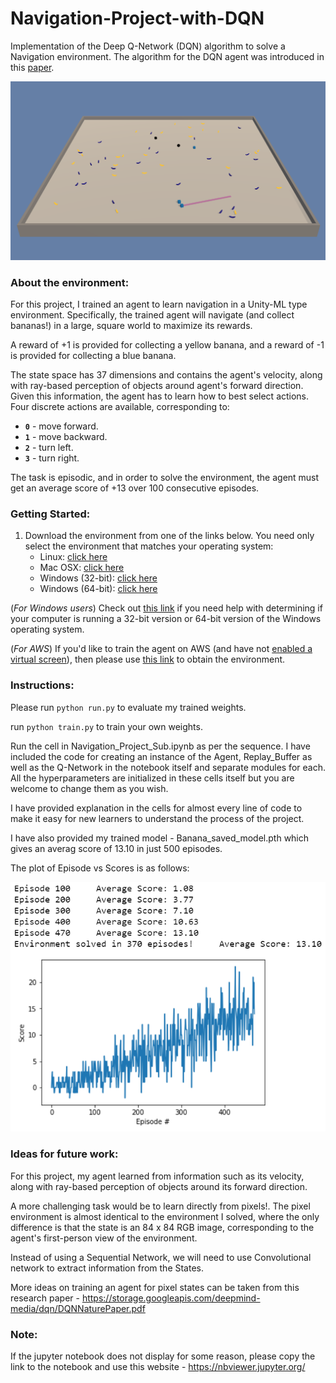 # Navigation-Project-with-DQN
Implementation of the Deep Q-Network (DQN) algorithm to solve a Navigation environment. The algorithm for the DQN agent was introduced in this [paper](https://storage.googleapis.com/deepmind-media/dqn/DQNNaturePaper.pdf).

![](banana.png)


### About the environment:

For this project, I trained an agent to learn navigation in a Unity-ML type environment.
Specifically, the trained agent will navigate (and collect bananas!) in a large, square world to maximize its rewards.

A reward of +1 is provided for collecting a yellow banana, and a reward of -1 is provided for collecting a blue banana. 

The state space has 37 dimensions and contains the agent's velocity, along with ray-based perception of objects around agent's forward direction. Given this information, the agent has to learn how to best select actions. Four discrete actions are available, corresponding to:

- **`0`** - move forward.
- **`1`** - move backward.
- **`2`** - turn left.
- **`3`** - turn right.

The task is episodic, and in order to solve the environment, the agent must get an average score of +13 over 100 consecutive episodes.

### Getting Started:

1. Download the environment from one of the links below.  You need only select the environment that matches your operating system:
    - Linux: [click here](https://s3-us-west-1.amazonaws.com/udacity-drlnd/P1/Banana/Banana_Linux.zip)
    - Mac OSX: [click here](https://s3-us-west-1.amazonaws.com/udacity-drlnd/P1/Banana/Banana.app.zip)
    - Windows (32-bit): [click here](https://s3-us-west-1.amazonaws.com/udacity-drlnd/P1/Banana/Banana_Windows_x86.zip)
    - Windows (64-bit): [click here](https://s3-us-west-1.amazonaws.com/udacity-drlnd/P1/Banana/Banana_Windows_x86_64.zip)
    
(_For Windows users_) Check out [this link](https://support.microsoft.com/en-us/help/827218/how-to-determine-whether-a-computer-is-running-a-32-bit-version-or-64) if you need help with determining if your computer is running a 32-bit version or 64-bit version of the Windows operating system.

(_For AWS_) If you'd like to train the agent on AWS (and have not [enabled a virtual screen](https://github.com/Unity-Technologies/ml-agents/blob/master/docs/Training-on-Amazon-Web-Service.md)), then please use [this link](https://s3-us-west-1.amazonaws.com/udacity-drlnd/P1/Banana/Banana_Linux_NoVis.zip) to obtain the environment.

### Instructions:

Please run ``` python run.py ``` to evaluate my trained weights.

run ``` python train.py ``` to train your own weights.

Run the cell in Navigation_Project_Sub.ipynb as per the sequence. I have included the code for creating an instance of the Agent, Replay_Buffer as well as the Q-Network in the notebook itself and separate modules for each. All the hyperparameters are initialized in these cells itself but you are welcome to change them as you wish. 

I have provided explanation in the cells for almost every line of code to make it easy for new learners to understand the process of the project.

I have also provided my trained model - Banana_saved_model.pth which gives an averag score of 13.10 in just 500 episodes. 

The plot of Episode vs Scores is as follows:

![](score.PNG)

### Ideas for future work:

For this project, my agent learned from information such as its velocity, along with ray-based perception of objects around its forward direction. 

A more challenging task would be to learn directly from pixels!. The pixel environment is almost identical to the environment I solved, where the only difference is that the state is an 84 x 84 RGB image, corresponding to the agent's first-person view of the environment.

Instead of using a Sequential Network, we will need to use Convolutional network to extract information from the States.

More ideas on training an agent for pixel states can be taken from this research paper - https://storage.googleapis.com/deepmind-media/dqn/DQNNaturePaper.pdf

### Note:
If the jupyter notebook does not display for some reason, please copy the link to the notebook and use this website - https://nbviewer.jupyter.org/

